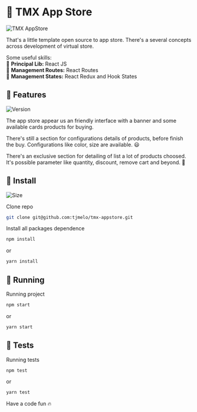 # :tropical_fish: TMX App Store

![TMX AppStore](https://img.shields.io/github/release-date-pre/tjmelo/tmx-appstore?color=yellow)

That's a little template open source to app store. There's a several concepts across development of virtual store.

Some useful skills: <br>
:paperclip: **Principal Lib:** React JS <br>
:paperclip: **Management Routes:** React Routes <br>
:paperclip: **Management States:** React Redux and Hook States

## :triangular_flag_on_post: Features

![Version](https://img.shields.io/github/package-json/v/tjmelo/tmx-appstore/main)

The app store appear us an friendly interface with a banner and some available cards products for buying.

There's still a section for configurations details of products, before finish the buy. Configurations like color, size are available. :smiley:

There's an exclusive section for detailing of list a lot of products choosed. It's possible parameter like quantity, discount, remove cart and beyond. :checkered_flag:

## :gem: Install

![Size](https://img.shields.io/github/repo-size/tjmelo/tmx-appstore)

Clone repo

```sh
git clone git@github.com:tjmelo/tmx-appstore.git
```

Install all packages dependence

```sh
npm install
```

or

```sh
yarn install
```

## :rocket: Running

Running project

```sh
npm start
```

or

```sh
yarn start
```

## :game_die: Tests

Running tests

```sh
npm test
```

or

```sh
yarn test
```

Have a code fun :fire:
